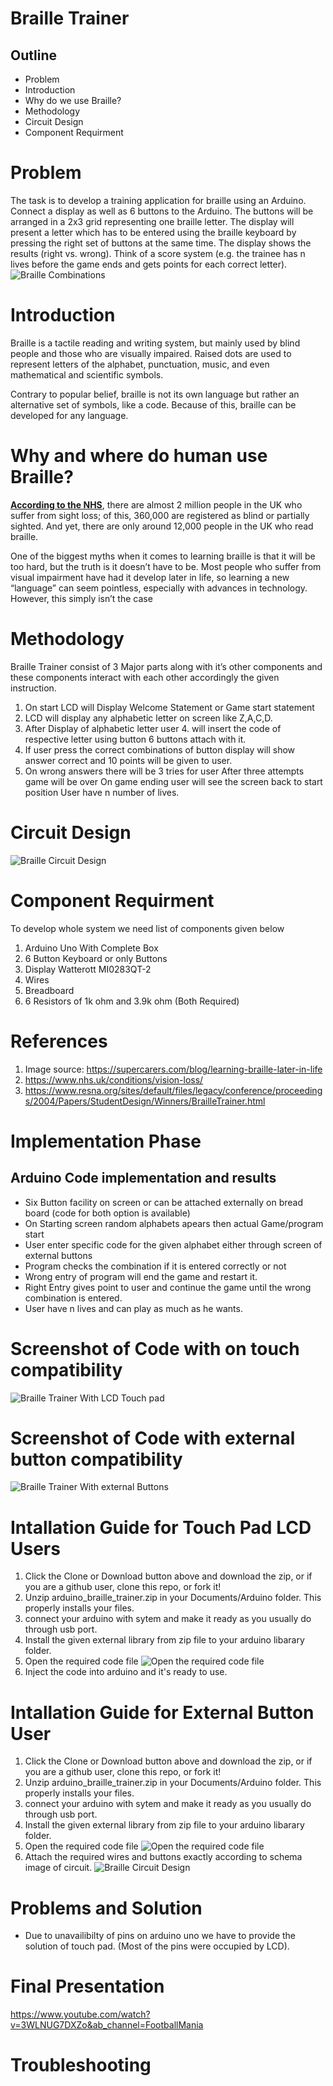 # Braille Trainer

## Outline
- Problem
- Introduction
- Why do we use Braille?
- Methodology
- Circuit Design
- Component Requirment

# Problem
The task is to develop a training application for braille using an Arduino. Connect a display as well as 6 buttons to the Arduino. The buttons will be arranged in a 2x3 grid representing one braille letter. The display will present a letter which has to be entered using the braille keyboard by pressing the right set of buttons at the same time. The display shows the results (right vs. wrong). Think of a score system (e.g. the trainee has n lives before the game ends and gets points for each correct letter).<br/>
![Braille Combinations](images/braille_comb.jpg)<br/> 

# Introduction
Braille is a tactile reading and writing system, but mainly used by blind people and those who are visually impaired. Raised dots are used to represent letters of the alphabet, punctuation, music, and even mathematical and scientific symbols.

Contrary to popular belief, braille is not its own language but rather an alternative set of symbols, like a code. Because of this, braille can be developed for any language.

# Why and where do human use Braille?
__[According to the NHS](https://www.nhs.uk/conditions/vision-loss/)__, there are almost 2 million people in the UK who suffer from sight loss; of this, 360,000 are registered as blind or partially sighted. And yet, there are only around 12,000 people in the UK who read braille.

One of the biggest myths when it comes to learning braille is that it will be too hard, but the truth is it doesn’t have to be. Most people who suffer from visual impairment have had it develop later in life, so learning a new “language” can seem pointless, especially with advances in technology. However, this simply isn’t the case


# Methodology
Braille Trainer consist of 3 Major parts along with it’s other components and these components interact with each other accordingly the given instruction. 

1. On start LCD will Display Welcome Statement or Game start statement
2. LCD will display any alphabetic letter on screen like Z,A,C,D.
3. After Display of alphabetic letter user 4. will insert the code of respective letter using button 6 buttons attach with it.
4. If user press the correct combinations of button display will show answer correct and 10 points will be given to user.
5. On wrong answers there will be 3 tries for user After three attempts game will be over
On game ending user will see the screen back to start position
User have n number of lives.


# Circuit Design
![Braille Circuit Design](images/braille_bb.jpg)<br/>


# Component Requirment
To develop whole system we need list of components given below

1. Arduino Uno With Complete Box
2. 6 Button Keyboard or only Buttons
3. Display Watterott MI0283QT-2
4. Wires
5. Breadboard
6. 6 Resistors of 1k ohm and 3.9k ohm (Both Required)

# References
1. Image source: 
https://supercarers.com/blog/learning-braille-later-in-life
2. https://www.nhs.uk/conditions/vision-loss/
3. https://www.resna.org/sites/default/files/legacy/conference/proceedings/2004/Papers/StudentDesign/Winners/BrailleTrainer.html

# Implementation Phase
## Arduino Code implementation and results 
- Six Button facility on screen or can be attached externally on bread board (code for both option is available)
- On Starting screen random alphabets apears then actual Game/program start
- User enter specific code for the given alphabet either through screen of external buttons
- Program checks the combination if it is entered correctly or not 
- Wrong entry of program will end the game and restart it.
- Right Entry gives point to user and continue the game until the wrong combination is entered.
- User have n lives and can play as much as he wants.

# Screenshot of Code with on touch compatibility
![Braille Trainer With LCD Touch pad](images/brallie_lcd.png)<br/>

# Screenshot of Code with external button compatibility
![Braille Trainer With external Buttons](images/brallie_button.png)<br/>

# Intallation Guide for Touch Pad LCD Users
1. Click the Clone or Download button above and download the zip, or if you are a github user, clone this repo, or fork it!
2. Unzip arduino_braille_trainer.zip in your Documents/Arduino folder. This properly installs your files.
3. connect your arduino with sytem and make it ready as you usually do through usb port.
4. Install the given external library from zip file to your arduino libarary folder.
5. Open the required code file ![Open the required code file](images/file_open.png)
7. Inject the code into arduino and it's ready to use.


# Intallation Guide for External Button User
1. Click the Clone or Download button above and download the zip, or if you are a github user, clone this repo, or fork it!
2. Unzip arduino_braille_trainer.zip in your Documents/Arduino folder. This properly installs your files.
3. connect your arduino with sytem and make it ready as you usually do through usb port.
4. Install the given external library from zip file to your arduino libarary folder.
5. Open the required code file ![Open the required code file](images/file_open.png)
7. Attach the required wires and buttons exactly according to schema image of circuit. ![Braille Circuit Design](images/braille_bb.jpg)<br/>

# Problems and Solution
- Due to unavailibilty of pins on arduino uno we have to provide the solution of touch pad. (Most of the pins were occupied by LCD).

# Final Presentation
https://www.youtube.com/watch?v=3WLNUG7DXZo&ab_channel=FootballMania

# Troubleshooting

